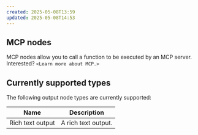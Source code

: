 ```yaml
---
created: 2025-05-08T13:59
updated: 2025-05-08T14:53
---
```

## MCP nodes
MCP nodes allow you to call a function to be executed by an MCP server. Interested? `<Learn more about MCP.>`



## Currently supported types
The following output node types are currently supported:

| Name             | Description         |
| ---------------- | ------------------- |
| Rich text output | A rich text output. |
